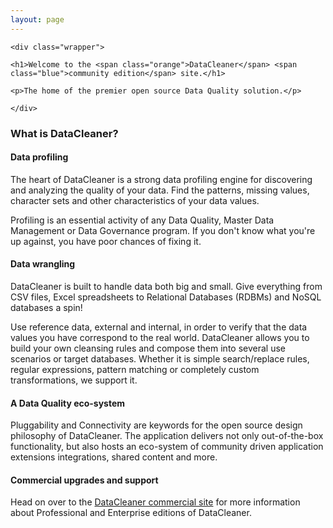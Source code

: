 ```yaml
---
layout: page
---
```


<div class="welcomePanel">

	<div class="wrapper">

	<h1>Welcome to the <span class="orange">DataCleaner</span> <span class="blue">community edition</span> site.</h1>

	<p>The home of the premier open source Data Quality solution.</p>

	</div>

</div>

<div class="welcomePanelBreaker">
</div>

### What is DataCleaner?

#### Data profiling

The heart of DataCleaner is a strong data profiling engine for discovering and analyzing the quality of your data. Find the patterns, missing values, character sets and other characteristics of your data values.

Profiling is an essential activity of any Data Quality, Master Data Management or Data Governance program. If you don't know what you're up against, you have poor chances of fixing it.

#### Data wrangling

DataCleaner is built to handle data both big and small. Give everything from CSV files, Excel spreadsheets to Relational Databases (RDBMs) and NoSQL databases a spin!

Use reference data, external and internal, in order to verify that the data values you have correspond to the real world. DataCleaner allows you to build your own cleansing rules and compose them into several use scenarios or target databases. Whether it is simple search/replace rules, regular expressions, pattern matching or completely custom transformations, we support it.

#### A Data Quality eco-system

Pluggability and Connectivity are keywords for the open source design philosophy of DataCleaner. The application delivers not only out-of-the-box functionality, but also hosts an eco-system of community driven application extensions integrations, shared content and more.

#### Commercial upgrades and support

Head on over to the [DataCleaner commercial site](https://www.quadient.com/products/quadient-datacleaner) for more information about Professional and Enterprise editions of DataCleaner.
